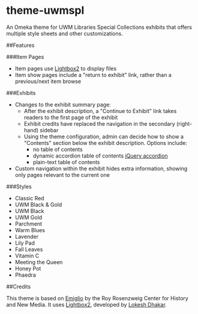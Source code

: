 theme-uwmspl
============

An Omeka theme for UWM Libraries Special Collections exhibits that offers multiple style sheets and other customizations.

##Features

###Item Pages
* Item pages use [Lightbox2](http://lokeshdhakar.com/projects/lightbox2/) to display files
* Item show pages include a "return to exhibit" link, rather than a previous/next item browse

###Exhibits
* Changes to the exhibit summary page:
  * After the exhibit description, a "Continue to Exhibit" link takes readers to the first page of the exhibit 
  * Exhibit credits have replaced the navigation in the secondary (right-hand) sidebar
  * Using the theme configuration, admin can decide how to show a "Contents" section below the exhibit description. Options include:
    * no table of contents
    * dynamic accordion table of contents [jQuery accordion](http://jqueryui.com/accordion/)
    * plain-text table of contents
* Custom navigation within the exhibit hides extra information, showing only pages relevant to the current one

###Styles
- Classic Red
- UWM Black & Gold
- UWM Black
- UWM Gold
- Parchment
- Warm Blues
- Lavender
- Lily Pad
- Fall Leaves
- Vitamin C
- Meeting the Queen
- Honey Pot
- Phaedra

##Credits

This theme is based on [Emiglio](https://github.com/omeka/theme-emiglio) by the Roy Rosenzweig Center for History and New Media. It uses [Lightbox2](http://lokeshdhakar.com/projects/lightbox2/), developed by [Lokesh Dhakar](http://lokeshdhakar.com/).
